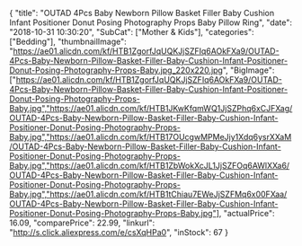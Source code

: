 {
	"title": "OUTAD 4Pcs Baby Newborn Pillow Basket Filler Baby Cushion Infant Positioner Donut Posing Photography Props Baby Pillow Ring",
	"date": "2018-10-31 10:30:20",
	"SubCat": ["Mother & Kids"],
	"categories": ["Bedding"],
	"thumbnailImage": "https://ae01.alicdn.com/kf/HTB1ZgorfJqUQKJjSZFIq6AOkFXa9/OUTAD-4Pcs-Baby-Newborn-Pillow-Basket-Filler-Baby-Cushion-Infant-Positioner-Donut-Posing-Photography-Props-Baby.jpg_220x220.jpg",
	"BigImage": ["https://ae01.alicdn.com/kf/HTB1ZgorfJqUQKJjSZFIq6AOkFXa9/OUTAD-4Pcs-Baby-Newborn-Pillow-Basket-Filler-Baby-Cushion-Infant-Positioner-Donut-Posing-Photography-Props-Baby.jpg","https://ae01.alicdn.com/kf/HTB1JKwKfqmWQ1JjSZPhq6xCJFXag/OUTAD-4Pcs-Baby-Newborn-Pillow-Basket-Filler-Baby-Cushion-Infant-Positioner-Donut-Posing-Photography-Props-Baby.jpg","https://ae01.alicdn.com/kf/HTB17OUcgwMPMeJjy1Xdq6ysrXXaM/OUTAD-4Pcs-Baby-Newborn-Pillow-Basket-Filler-Baby-Cushion-Infant-Positioner-Donut-Posing-Photography-Props-Baby.jpg","https://ae01.alicdn.com/kf/HTB1ZbWokXcJL1JjSZFOq6AWlXXa6/OUTAD-4Pcs-Baby-Newborn-Pillow-Basket-Filler-Baby-Cushion-Infant-Positioner-Donut-Posing-Photography-Props-Baby.jpg","https://ae01.alicdn.com/kf/HTB1tChiau7EWeJjSZFMq6x00FXaa/OUTAD-4Pcs-Baby-Newborn-Pillow-Basket-Filler-Baby-Cushion-Infant-Positioner-Donut-Posing-Photography-Props-Baby.jpg"],
	"actualPrice": 16.09,
	"comparePrice": 22.99,
	"linkurl": "http://s.click.aliexpress.com/e/csXqHPa0",
	"inStock": 67
}
